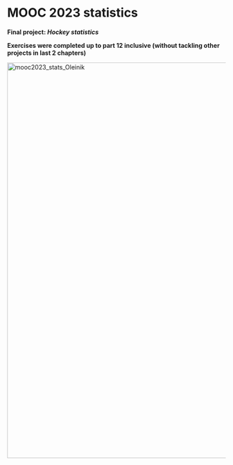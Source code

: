 # MOOC 2023 statistics 
**Final project: *Hockey statistics***

**Exercises were completed up to part 12 inclusive (without tackling other projects in last 2 chapters)**

<img width="1131" height="912" alt="mooc2023_stats_Oleinik" src="https://github.com/user-attachments/assets/db874a27-fb6b-47d3-bfde-c208d4a6dbab" />
